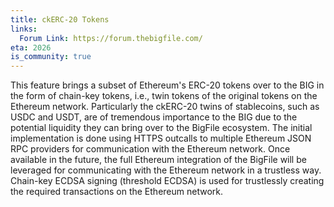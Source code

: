 ```yaml
---
title: ckERC-20 Tokens
links:
  Forum Link: https://forum.thebigfile.com/
eta: 2026
is_community: true
---
```


This feature brings a subset of Ethereum's ERC-20 tokens over to the BIG in the form of chain-key tokens, i.e., twin tokens of the original tokens on the Ethereum network. Particularly the ckERC-20 twins of stablecoins, such as USDC and USDT, are of tremendous importance to the BIG due to the potential liquidity they can bring over to the BigFile ecosystem. The initial implementation is done using HTTPS outcalls to multiple Ethereum JSON RPC providers for communication with the Ethereum network. Once available in the future, the full Ethereum integration of the BigFile will be leveraged for communicating with the Ethereum network in a trustless way. Chain-key ECDSA signing (threshold ECDSA) is used for trustlessly creating the required transactions on the Ethereum network.
